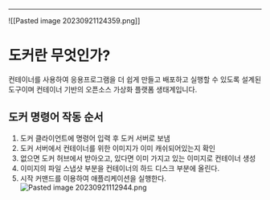 
--- 
![[Pasted image 20230921124359.png]]

# 도커란 무엇인가?
컨테이너를 사용하여 응용프로그램을 더 쉽게 만들고 배포하고 실행할 수 있도록 설계된 도구이며 컨테이너 기반의 오픈소스 가상화 플랫폼 생태계입니다.

## 도커 명령어 작동 순서
1. 도커 클라이언트에 명령어 입력 후 도커 서버로 보냄
2. 도커 서버에서 컨테이너를 위한 이미지가 이미 캐쉬되어있는지 확인
3. 없으면 도커 허브에서 받아오고, 있다면 이미 가지고 있는 이미지로 컨테이너 생성
4. 이미지의 파일 스냅샷 부분을 컨테이너의 하드 디스크 부분에 올린다.
5. 시작 커맨드를 이용하여 애플리케이션을 실행한다.  
    ![Pasted image 20230921112944.png](app://f3816d272c101d2701815a1c574e7bfe569c/Users/goorm/Documents/Obsidian%20Vault/image/Pasted%20image%2020230921112944.png?1695263384107)